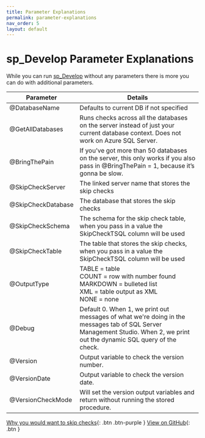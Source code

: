 ```yaml
---
title: Parameter Explanations
permalink: parameter-explanations
nav_order: 5
layout: default
---
```


# sp_Develop Parameter Explanations

While you can run [sp_Develop](https://raw.githubusercontent.com/EmergentSoftware/SQL-Server-Assess/master/sp_Develop.sql) without any parameters there is more you can do with additional parameters.

|Parameter|Details|
|--|--|
|@DatabaseName|Defaults to current DB if not specified|
|@GetAllDatabases|Runs checks across all the databases on the server instead of just your current database context. Does not work on Azure SQL Server.|
|@BringThePain |If you’ve got more than 50 databases on the server, this only works if you also pass in @BringThePain = 1, because it’s gonna be slow.|
|@SkipCheckServer|The linked server name that stores the skip checks|
|@SkipCheckDatabase|The database that stores the skip checks|
|@SkipCheckSchema|The schema for the skip check table, when you pass in a value the SkipCheckTSQL column will be used|
|@SkipCheckTable|The table that stores the skip checks, when you pass in a value the SkipCheckTSQL column will be used|
|@OutputType|TABLE = table<br/>COUNT = row with number found<br/>MARKDOWN = bulleted list<br/>XML = table output as XML<br/>NONE = none|
|@Debug|Default 0. When 1, we print out messages of what we're doing in the messages tab of SQL Server Management Studio. When 2, we print out the dynamic SQL query of the check.|
|@Version|Output variable to check the version number.|
|@VersionDate|Output variable to check the version date.|
|@VersionCheckMode|Will set the version output variables and return without running the stored procedure.|

[Why you would want to skip checks](how-to-skip-checks){: .btn .btn-purple }
[View on GitHub](https://github.com/EmergentSoftware/SQL-Server-Assess){: .btn }